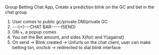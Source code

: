 Group Betting Chat App, Create a prediction blink on the GC and bet in the chat group

1. User comes to public gc/private DM/private GC
2. ---(+)---CHAT BAR-----(SEND)
3. ON +, a popup comes
4. You set the Bet amount, and sides X(for) and Y(against)
5. On send -> Blink created -> Unfurls on the chat client, user can make betting txn, onclick -> redirected to dial blink interface